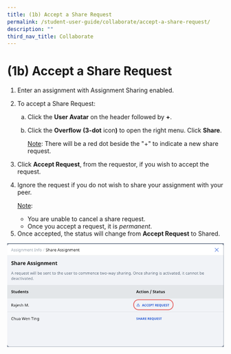 ```yaml
---
title: (1b) Accept a Share Request
permalink: /student-user-guide/collaborate/accept-a-share-request/
description: ""
third_nav_title: Collaborate
---
```

<h1 id="-1b-accept-a-share-request">(1b) Accept a Share Request</h1>
<ol>
<li>Enter an assignment with Assignment Sharing enabled.</li>
<li><p>To accept a Share Request:</p>
<ol style="list-style-type: lower-alpha;">
<li>Click the <strong>User Avatar</strong>  on the header followed by <strong>+</strong>. </li>
<li><p>Click the <strong>Overflow</strong> <strong>(3-dot</strong> icon<strong>)</strong> to open the right menu. Click <strong>Share</strong>.</p>
<p><u>Note</u>: There will be a red dot beside the "+" to indicate a new share request. </p>
</li>
</ol>
</li>
<li><p>Click <strong>Accept Request</strong>, from the requestor, if you wish to accept the request.</p>
</li>
<li><p>Ignore the request if you do not wish to share your assignment with your peer.</p>
	<p> <u>Note</u>:</p>
<ul>
<li>You are unable to cancel a share request.</li>
<li>Once you accept a request, it is <em>permanent</em>.</li>
</ul>
</li>
<li>Once accepted, the status will change from <strong>Accept Request</strong> to Shared.</li>
</ol>
<img src="/images/1Student/CO-AcceptShare1.png">